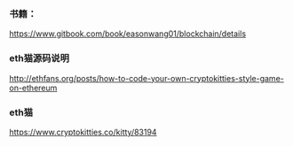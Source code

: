 


### 书籍：

https://www.gitbook.com/book/easonwang01/blockchain/details

### eth猫源码说明
http://ethfans.org/posts/how-to-code-your-own-cryptokitties-style-game-on-ethereum

### eth猫 
https://www.cryptokitties.co/kitty/83194
